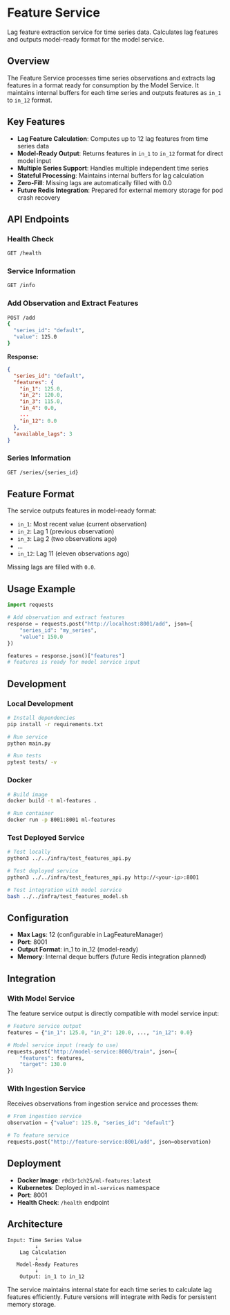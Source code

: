 # Feature Service

Lag feature extraction service for time series data. Calculates lag features and outputs model-ready format for the model service.

## Overview

The Feature Service processes time series observations and extracts lag features in a format ready for consumption by the Model Service. It maintains internal buffers for each time series and outputs features as `in_1` to `in_12` format.

## Key Features

- **Lag Feature Calculation**: Computes up to 12 lag features from time series data
- **Model-Ready Output**: Returns features in `in_1` to `in_12` format for direct model input
- **Multiple Series Support**: Handles multiple independent time series
- **Stateful Processing**: Maintains internal buffers for lag calculation
- **Zero-Fill**: Missing lags are automatically filled with 0.0
- **Future Redis Integration**: Prepared for external memory storage for pod crash recovery

## API Endpoints

### Health Check
```bash
GET /health
```

### Service Information
```bash
GET /info
```

### Add Observation and Extract Features
```bash
POST /add
{
  "series_id": "default",
  "value": 125.0
}
```

**Response:**
```json
{
  "series_id": "default",
  "features": {
    "in_1": 125.0,
    "in_2": 120.0,
    "in_3": 115.0,
    "in_4": 0.0,
    ...
    "in_12": 0.0
  },
  "available_lags": 3
}
```

### Series Information
```bash
GET /series/{series_id}
```

## Feature Format

The service outputs features in model-ready format:
- `in_1`: Most recent value (current observation)
- `in_2`: Lag 1 (previous observation)
- `in_3`: Lag 2 (two observations ago)
- ...
- `in_12`: Lag 11 (eleven observations ago)

Missing lags are filled with `0.0`.

## Usage Example

```python
import requests

# Add observation and extract features
response = requests.post("http://localhost:8001/add", json={
    "series_id": "my_series",
    "value": 150.0
})

features = response.json()["features"]
# features is ready for model service input
```

## Development

### Local Development
```bash
# Install dependencies
pip install -r requirements.txt

# Run service
python main.py

# Run tests
pytest tests/ -v
```

### Docker
```bash
# Build image
docker build -t ml-features .

# Run container
docker run -p 8001:8001 ml-features
```

### Test Deployed Service
```bash
# Test locally
python3 ../../infra/test_features_api.py

# Test deployed service
python3 ../../infra/test_features_api.py http://<your-ip>:8001

# Test integration with model service
bash ../../infra/test_features_model.sh
```

## Configuration

- **Max Lags**: 12 (configurable in LagFeatureManager)
- **Port**: 8001
- **Output Format**: in_1 to in_12 (model-ready)
- **Memory**: Internal deque buffers (future Redis integration planned)

## Integration

### With Model Service
The feature service output is directly compatible with model service input:

```python
# Feature service output
features = {"in_1": 125.0, "in_2": 120.0, ..., "in_12": 0.0}

# Model service input (ready to use)
requests.post("http://model-service:8000/train", json={
    "features": features,
    "target": 130.0
})
```

### With Ingestion Service
Receives observations from ingestion service and processes them:

```python
# From ingestion service
observation = {"value": 125.0, "series_id": "default"}

# To feature service
requests.post("http://feature-service:8001/add", json=observation)
```

## Deployment

- **Docker Image**: `r0d3r1ch25/ml-features:latest`
- **Kubernetes**: Deployed in `ml-services` namespace
- **Port**: 8001
- **Health Check**: `/health` endpoint

## Architecture

```
Input: Time Series Value
         ↓
    Lag Calculation
         ↓
   Model-Ready Features
         ↓
    Output: in_1 to in_12
```

The service maintains internal state for each time series to calculate lag features efficiently. Future versions will integrate with Redis for persistent memory storage.